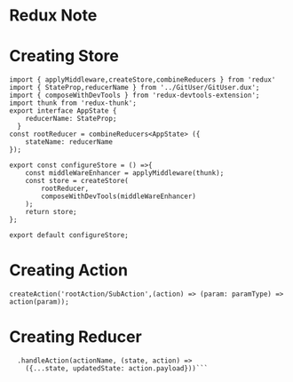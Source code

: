 # Redux Note
# Creating Store
```
import { applyMiddleware,createStore,combineReducers } from 'redux'
import { StateProp,reducerName } from '../GitUser/GitUser.dux';
import { composeWithDevTools } from 'redux-devtools-extension';
import thunk from 'redux-thunk';
export interface AppState {
    reducerName: StateProp;
  }
const rootReducer = combineReducers<AppState> ({
    stateName: reducerName
});

export const configureStore = () =>{
    const middleWareEnhancer = applyMiddleware(thunk);
    const store = createStore(
        rootReducer,
        composeWithDevTools(middleWareEnhancer)
    );
    return store;
};

export default configureStore;
```
# Creating Action
```createAction('rootAction/SubAction',(action) => (param: paramType) => action(param));```

# Creating Reducer
```createReducer(initialState)
  .handleAction(actionName, (state, action) =>
    ({...state, updatedState: action.payload}))```